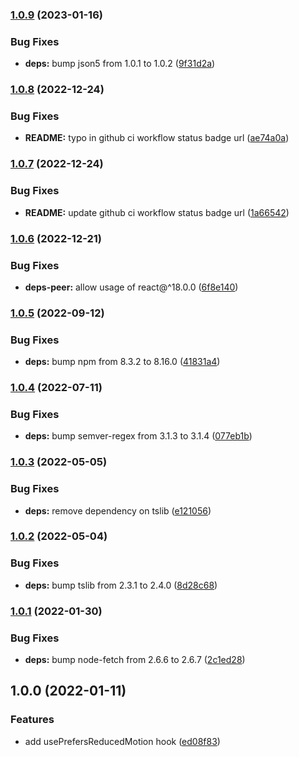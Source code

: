 ### [1.0.9](https://github.com/anatoliygatt/use-prefers-reduced-motion/compare/v1.0.8...v1.0.9) (2023-01-16)

### Bug Fixes

- **deps:** bump json5 from 1.0.1 to 1.0.2 ([9f31d2a](https://github.com/anatoliygatt/use-prefers-reduced-motion/commit/9f31d2a94c03248faea89924dd6758325a45be0d))

### [1.0.8](https://github.com/anatoliygatt/use-prefers-reduced-motion/compare/v1.0.7...v1.0.8) (2022-12-24)

### Bug Fixes

- **README:** typo in github ci workflow status badge url ([ae74a0a](https://github.com/anatoliygatt/use-prefers-reduced-motion/commit/ae74a0ab5c47e4f001fef022519d884d3b8f346e))

### [1.0.7](https://github.com/anatoliygatt/use-prefers-reduced-motion/compare/v1.0.6...v1.0.7) (2022-12-24)

### Bug Fixes

- **README:** update github ci workflow status badge url ([1a66542](https://github.com/anatoliygatt/use-prefers-reduced-motion/commit/1a6654251a519d20fb725ecfdb55fb67a1234700))

### [1.0.6](https://github.com/anatoliygatt/use-prefers-reduced-motion/compare/v1.0.5...v1.0.6) (2022-12-21)

### Bug Fixes

- **deps-peer:** allow usage of react@^18.0.0 ([6f8e140](https://github.com/anatoliygatt/use-prefers-reduced-motion/commit/6f8e1407764bfb9b76a258724872867b7f9e60d1))

### [1.0.5](https://github.com/anatoliygatt/use-prefers-reduced-motion/compare/v1.0.4...v1.0.5) (2022-09-12)

### Bug Fixes

- **deps:** bump npm from 8.3.2 to 8.16.0 ([41831a4](https://github.com/anatoliygatt/use-prefers-reduced-motion/commit/41831a4f90067ecebd40a5a3420fd6541f78230a))

### [1.0.4](https://github.com/anatoliygatt/use-prefers-reduced-motion/compare/v1.0.3...v1.0.4) (2022-07-11)

### Bug Fixes

- **deps:** bump semver-regex from 3.1.3 to 3.1.4 ([077eb1b](https://github.com/anatoliygatt/use-prefers-reduced-motion/commit/077eb1b9250c144d747d0eb889c735d18e068416))

### [1.0.3](https://github.com/anatoliygatt/use-prefers-reduced-motion/compare/v1.0.2...v1.0.3) (2022-05-05)

### Bug Fixes

- **deps:** remove dependency on tslib ([e121056](https://github.com/anatoliygatt/use-prefers-reduced-motion/commit/e1210568f91e2a5033d58c7b7108550ec66ca142))

### [1.0.2](https://github.com/anatoliygatt/use-prefers-reduced-motion/compare/v1.0.1...v1.0.2) (2022-05-04)

### Bug Fixes

- **deps:** bump tslib from 2.3.1 to 2.4.0 ([8d28c68](https://github.com/anatoliygatt/use-prefers-reduced-motion/commit/8d28c68840907295295464f99a1ff07f9ac4d563))

### [1.0.1](https://github.com/anatoliygatt/use-prefers-reduced-motion/compare/v1.0.0...v1.0.1) (2022-01-30)

### Bug Fixes

- **deps:** bump node-fetch from 2.6.6 to 2.6.7 ([2c1ed28](https://github.com/anatoliygatt/use-prefers-reduced-motion/commit/2c1ed28b7bb617e59c9c6fc914ba12c88bf794f7))

## 1.0.0 (2022-01-11)

### Features

- add usePrefersReducedMotion hook ([ed08f83](https://github.com/anatoliygatt/use-prefers-reduced-motion/commit/ed08f83a38a7038fb10308140850cc497f5fbf80))
